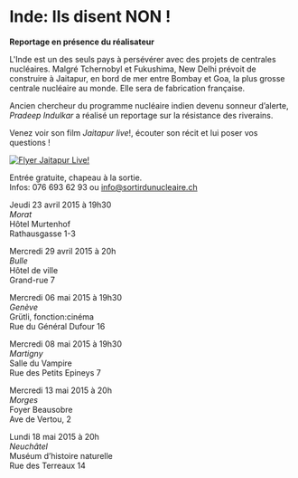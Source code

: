 # Inde: Ils disent NON !

__Reportage en présence du réalisateur__

L'Inde est un des seuls pays à persévérer avec des projets de centrales nucléaires. Malgré Tchernobyl et Fukushima, New Delhi prévoit de construire à Jaitapur, en bord de mer entre Bombay et Goa, la plus grosse centrale nucléaire au monde. Elle sera de fabrication française.

<!-- teaser -->

Ancien chercheur du programme nucléaire indien devenu
sonneur d’alerte, _Pradeep Indulkar_ a réalisé un reportage
sur la résistance des riverains.

Venez voir son film _Jaitapur live_!,
écouter son récit et lui poser vos questions !

[![ Flyer Jaitapur Live!](/content/news/images/20150417-jaitapur-flyer.jpg)](/content/page/pdf/dossiers/sdn_-_20150416_-_jaitapur_flyer.pdf)

Entrée gratuite, chapeau à la sortie.  
Infos: 076 693 62 93 ou [info@sortirdunucleaire.ch](info@sortirdunucleaire.ch)

Jeudi 23 avril 2015 à 19h30  
<em>Morat</em>  
Hôtel Murtenhof  
Rathausgasse 1-3

Mercredi 29 avril 2015 à 20h  
<em>Bulle</em>  
Hôtel de ville  
Grand-rue 7

Mercredi 06 mai 2015 à 19h30  
_Genève_   
Grütli, fonction:cinéma  
Rue du Général Dufour 16

Mercredi 08 mai 2015 à 19h30  
_Martigny_   
Salle du Vampire  
Rue des Petits Epineys 7

Mercredi 13 mai 2015 à 20h  
_Morges_   
Foyer Beausobre  
Ave de Vertou, 2

Lundi 18 mai 2015 à 20h  
_Neuchâtel_  
Muséum d’histoire naturelle  
Rue des Terreaux 14

